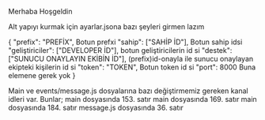 Merhaba Hoşgeldin 

Alt yapıyı kurmak için ayarlar.jsona bazı şeyleri girmen lazım 

{
  "prefix": "PREFİX", Botun prefxi 
  "sahip": ["SAHİP İD"], Botun sahip idsi
  "geliştiriciler": ["DEVELOPER İD"], botun geliştiricilerin id si
  "destek":["SUNUCU ONAYLAYIN EKİBİN İD"], (prefix)id-onayla ile sunucu onaylayan ekipteki kişilerin id si
  "token": "TOKEN", Botun token id si
  "port": 8000 Buna elemene gerek yok 
}

Main ve events/message.js dosyalarına bazı değiştirmemiz gereken kanal idleri var. Bunlar;
main dosyasında 153. satır
main dosyasında 169. satır
main dosyasında 184. satır
message.js dosyasında 36. satır

